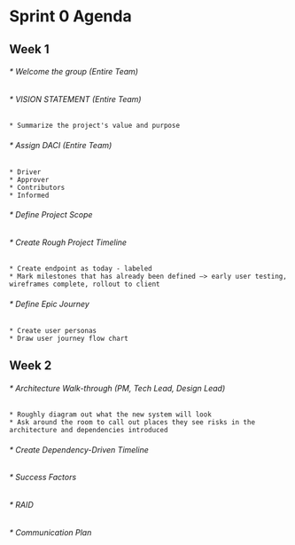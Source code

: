 # Sprint 0 Agenda
## Week 1

###### * Welcome the group (Entire Team)
###### * VISION STATEMENT (Entire Team)
    * Summarize the project's value and purpose 
###### * Assign DACI (Entire Team)
    * Driver
    * Approver
    * Contributors
    * Informed
###### * Define Project Scope
###### * Create Rough Project Timeline
    * Create endpoint as today - labeled
    * Mark milestones that has already been defined —> early user testing, wireframes complete, rollout to client
###### * Define Epic Journey
    * Create user personas
    * Draw user journey flow chart

## Week 2
###### * Architecture Walk-through (PM, Tech Lead, Design Lead)
    * Roughly diagram out what the new system will look
    * Ask around the room to call out places they see risks in the architecture and dependencies introduced
###### * Create Dependency-Driven Timeline
###### * Success Factors
###### * RAID
###### * Communication Plan
